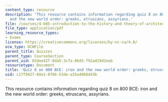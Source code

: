 ```yaml
---
content_type: resource
description: 'This resource contains information regarding quiz 8 on 800 BCE: iron
  and the new world order: greeks, etruscans, assyrians.'
file: /courses/4-605-introduction-to-the-history-and-theory-of-architecture-spring-2012/c17f942760a1876653dea35a40b8d43b_MIT4_605S12_quiz08.pdf
file_type: application/pdf
learning_resource_types:
- Exams
license: https://creativecommons.org/licenses/by-nc-sa/4.0/
ocw_type: OCWFile
parent_title: Quizzes
parent_type: CourseSection
parent_uid: 03dee42f-8da5-3cfa-06d5-f92ad19d2eab
resourcetype: Document
title: 'Quiz 8 on 800 BCE: iron and the new world order: greeks, etruscans, assyrians'
uid: c17f9427-60a1-8766-53de-a35a40b8d43b
---
```

This resource contains information regarding quiz 8 on 800 BCE: iron and the new world order: greeks, etruscans, assyrians.
